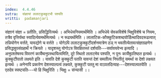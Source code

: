 ```yaml
---
index:  4.4.46
sutra:  संज्ञायां ललाटकुक्कुट्यौ पश्यति
vritti:  padamanjari
---
```


संज्ञानं संज्ञा = प्रतीतिः, प्रसिद्धिरित्यर्थः । अभिधेयनियमार्थमिति । अभिधेये सेवकविशेषे भिक्षुविशेषे च नियमः, तत्रैव वृत्तिर्यथा स्यादित्येवमर्थमित्यर्थः । न रूढ्यर्थमिति । लालाटिक-कौक्कुटिकशब्दयोर्डित्थादिवदरूढत्वात् तन्नियोगेन वर्त्तते, यावद्योगे च वर्त्तते । योगेऽपि ललाटकुक्कुटीदर्शनमात्रेण ठञ् न भवतीत्येतावत्संज्ञाग्रहणेन प्रसिद्ध्युपसंग्रहार्थे न क्रियते ।
यादृशस्तु योगोऽत्र विवक्षितस्तं दर्शयति---सर्वावयवेभ्य इत्यादि । अनुपश्लेषस्य विवरणं कार्येष्वनुपस्थायित्वमिति, दूरे स्थितो ललाटमेव पश्यति, न पुनः कार्येषूपतिष्ठत इत्यर्थः ।
कुक्कुटीपातो लक्ष्यते इति । यावति देशे कुक्कुटी पतति यावन्तं देशं समतीत्य निपतीतुं समर्था स देशो लक्ष्यत इत्यर्थः । अनेनापि प्रकारेण देशस्याल्पत्वं लक्ष्यते, कुक्कुटी पततु मा वाऽपतदित्याह---देशस्याल्पतयेति । एतदेव स्पष्टयति---यो हि भिक्षुरिति । भिक्षुः = संन्यासी ।।
